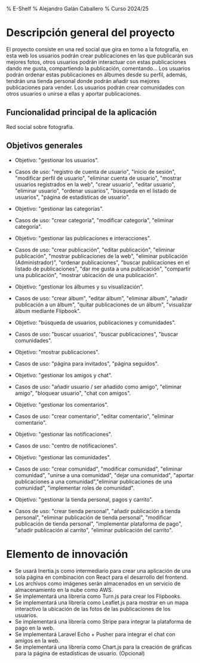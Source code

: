 % E-Shelf
% Alejandro Galán Caballero
% Curso 2024/25

# Descripción general del proyecto

El proyecto consiste en una red social que gira en torno a la fotografía, en esta web los usuarios podrán crear publicaciones en las que publicarán sus mejores fotos, otros usuarios podrán interactuar con estas publicaciones dando me gusta, compartiendo la publicación, comentando... Los usuarios podrán ordenar estas publicaciones en álbumes desde su perfil, además, tendrán una tienda personal donde podrán añadir sus mejores publicaciones para vender. Los usuarios podrán crear comunidades con otros usuarios o unirse a ellas y aportar publicaciones.

## Funcionalidad principal de la aplicación

Red social sobre fotografía.

## Objetivos generales

* Objetivo: "gestionar los usuarios".
* Casos de uso: "registro de cuenta de usuario", "inicio de sesión", "modificar perfil de usuario", "eliminar cuenta de usuario", "mostrar usuarios registrados en la web", "crear usuario", "editar usuario", "eliminar usuario", "ordenar usuarios", "búsqueda en el listado de usuarios", "página de estadísticas de usuario".

* Objetivo: "gestionar las categorías".
* Casos de uso: "crear categoría", "modificar categoría", "eliminar categoría".

* Objetivo: "gestionar las publicaciones e interacciones".
* Casos de uso: "crear publicación", "editar publicación", "eliminar publicación", "mostrar publicaciones de la web", "eliminar publicación (Administrador)", "ordenar publicaciones", "buscar publicaciones en el listado de publicaciones", "dar me gusta a una publicación", "compartir una publicación", "mostrar ubicación de una publicación".

* Objetivo: "gestionar los álbumes y su visualización".
* Casos de uso: "crear álbum", "editar álbum", "eliminar álbum", "añadir publicación a un álbum", "quitar publicaciones de un álbum", "visualizar álbum mediante Flipbook".

* Objetivo: "búsqueda de usuarios, publicaciones y comunidades".
* Casos de uso: "buscar usuarios", "buscar publicaciones", "buscar comunidades".

* Objetivo: "mostrar publicaciones".
* Casos de uso: "página para invitados", "página seguidos".

* Objetivo: "gestionar los amigos y chat".
* Casos de uso: "añadir usuario / ser añadido como amigo", "eliminar amigo", "bloquear usuario", "chat con amigos".

* Objetivo: "gestionar los comentarios".
* Casos de uso: "crear comentario", "editar comentario", "eliminar comentario".

* Objetivo: "gestionar las notificaciones".
* Casos de uso: "centro de notificaciones".

* Objetivo: "gestionar las comunidades".
* Casos de uso: "crear comunidad", "modificar comunidad", "eliminar comunidad", "unirse a una comunidad", "dejar una comunidad", "aportar publicaciones a una comunidad","eliminar publicaciones de una comunidad", "implementar roles de comunidad".

* Objetivo: "gestionar la tienda personal, pagos y carrito".
* Casos de uso: "crear tienda personal", "añadir publicación a tienda personal", "eliminar publicación de tienda personal", "modificar publicación de tienda personal", "implementar plataforma de pago", "añadir publicación al carrito", "eliminar publicación del carrito".

# Elemento de innovación

- Se usará Inertia.js como intermediario para crear una aplicación de una sola página en combinación con React para el desarrollo del frontend.
- Los archivos como imágenes serán almacenados en un servicio de almacenamiento en la nube como AWS.
- Se implementará una librería como Turn.js para crear los Flipbooks.
- Se implementará una librería como Leaflet.js para mostrar en un mapa interactivo la ubicación de las fotos de las publicaciones de los usuarios.
- Se implementará una librería como Stripe para integrar la plataforma de pago en la web.
- Se implementará Laravel Echo + Pusher para integrar el chat con amigos en la web.
- Se implementará una librería como Chart.js para la creación de gráficas para la página de estadísticas de usuario. (Opcional)
